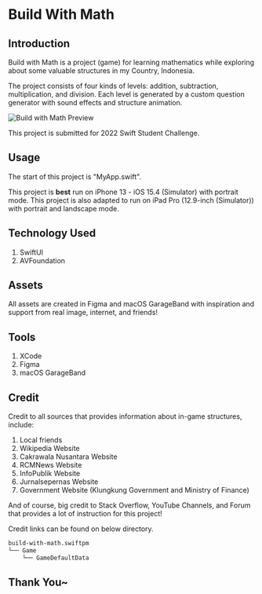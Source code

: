 # Build With Math

## Introduction
Build with Math is a project (game) for learning mathematics while 
exploring about some valuable structures in my Country, Indonesia.

The project consists of four kinds of levels: addition, subtraction, 
multiplication, and division. Each level is generated by a custom 
question generator with sound effects and structure animation.

![Build with Math Preview](https://user-images.githubusercontent.com/72428718/170183384-45db50b4-e91b-4f12-987c-90c5e678065f.jpg)

This project is submitted for 2022 Swift Student Challenge.


## Usage
The start of this project is "MyApp.swift".

This project is **best** run on iPhone 13 - iOS 15.4 (Simulator) with portrait mode.
This project is also adapted to run on iPad Pro (12.9-inch (Simulator)) with portrait and landscape mode.


## Technology Used
1. SwiftUI
2. AVFoundation


## Assets
All assets are created in Figma and macOS GarageBand 
with inspiration and support from real image, internet,
and friends! 


## Tools
1. XCode
2. Figma
3. macOS GarageBand


## Credit
Credit to all sources that provides information about
in-game structures, include:
1. Local friends
2. Wikipedia Website
3. Cakrawala Nusantara Website
4. RCMNews Website
5. InfoPublik Website
6. Jurnalsepernas Website
7. Government Website (Klungkung Government and Ministry of Finance)

And of course, big credit to Stack Overflow, YouTube Channels, and Forum
that provides a lot of instruction for this project!

Credit links can be found on below directory.
```bash
build-with-math.swiftpm
└── Game
    └── GameDefaultData
```

## Thank You~
